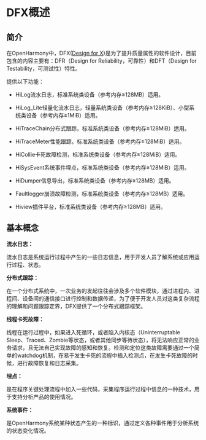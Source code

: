 # DFX概述


## 简介

在OpenHarmony中，DFX([Design for X](https://en.wikipedia.org/wiki/Design_for_X))是为了提升质量属性的软件设计，目前包含的内容主要有：DFR（Design for Reliability，可靠性）和DFT（Design for Testability，可测试性）特性。

提供以下功能：

- HiLog流水日志，标准系统类设备（参考内存≥128MB）适用。

- HiLog_Lite轻量化流水日志，轻量系统类设备（参考内存≥128KiB）、小型系统类设备（参考内存≥1MiB）适用。

- HiTraceChain分布式跟踪，标准系统类设备（参考内存≥128MiB）适用。

- HiTraceMeter性能跟踪，标准系统类设备（参考内存≥128MiB）适用。

- HiCollie卡死故障检测，标准系统类设备（参考内存≥128MiB）适用。

- HiSysEvent系统事件埋点，标准系统类设备（参考内存≥128MiB）适用。

- HiDumper信息导出，标准系统类设备（参考内存≥128MB）适用。

- Faultlogger崩溃故障检测，标准系统类设备（参考内存≥128MB）适用。

- Hiview插件平台，标准系统类设备（参考内存≥128MB）适用。


## 基本概念

**流水日志：**

流水日志是系统运行过程中产生的一些日志信息，用于开发人员了解系统或应用运行过程、状态。

**分布式跟踪：**

在一个分布式系统中，一次业务的发起往往会涉及多个软件模块，通过进程内、进程间、设备间的通信接口进行控制和数据传递，为了便于开发人员对这类复杂流程的理解和问题跟踪定界，DFX提供了一个分布式跟踪框架。

**线程卡死故障：**

线程在运行过程中，如果进入死循环，或者陷入内核态（Uninterruptable Sleep、Traced、Zombie等状态，或者其他同步等待状态），将无法响应正常的业务请求，且无法自己实现故障的感知和恢复。检测和定位这类故障需要通过一个简单的watchdog机制，在易于发生卡死的流程中插入检测点，在发生卡死故障的时候，进行故障恢复和日志采集。

**埋点：**

是在程序关键处理流程中加入一些代码，采集程序运行过程中信息的一种技术，用于支持分析产品的使用情况。

**系统事件：**

是OpenHarmony系统某种状态产生的一种标识，通过定义各种事件用于分析系统的状态变化情况。
<!--no_check-->
